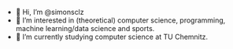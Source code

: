 - 👋 Hi, I’m @simonsclz
- 👀 I’m interested in (theoretical) computer science, programming, machine learning/data science and sports.
- 🌱 I’m currently studying computer science at TU Chemnitz.

<!---
simonsclz/simonsclz is a ✨ special ✨ repository because its `README.md` (this file) appears on your GitHub profile.
You can click the Preview link to take a look at your changes.
--->
